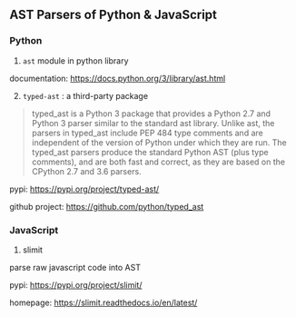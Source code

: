 ## AST Parsers of Python & JavaScript

### Python

1. `ast` module in python library

documentation: https://docs.python.org/3/library/ast.html



2. `typed-ast` : a third-party package

> typed_ast is a Python 3 package that provides a Python 2.7 and Python 3
> parser similar to the standard ast library.  Unlike ast, the parsers in
> typed_ast include PEP 484 type comments and are independent of the version of
> Python under which they are run.  The typed_ast parsers produce the standard
> Python AST (plus type comments), and are both fast and correct, as they are
> based on the CPython 2.7 and 3.6 parsers.

pypi: https://pypi.org/project/typed-ast/

github project:  https://github.com/python/typed_ast



### JavaScript

1. slimit

parse raw javascript code into AST

pypi: https://pypi.org/project/slimit/

homepage: https://slimit.readthedocs.io/en/latest/

